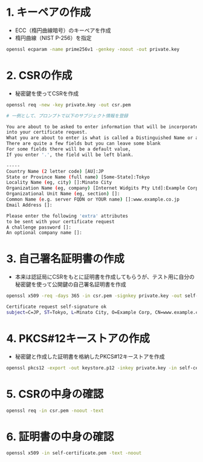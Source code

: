 # 1. キーペアの作成
- ECC（楕円曲線暗号）のキーペアを作成
- 楕円曲線（NIST P-256）を指定

```sh
openssl ecparam -name prime256v1 -genkey -noout -out private.key
```

# 2. CSRの作成
- 秘密鍵を使ってCSRを作成

```sh
openssl req -new -key private.key -out csr.pem

# 一例として、プロンプトで以下のサブジェクト情報を登録

You are about to be asked to enter information that will be incorporated
into your certificate request.
What you are about to enter is what is called a Distinguished Name or a DN.
There are quite a few fields but you can leave some blank
For some fields there will be a default value,
If you enter '.', the field will be left blank.

-----
Country Name (2 letter code) [AU]:JP
State or Province Name (full name) [Some-State]:Tokyo
Locality Name (eg, city) []:Minato City
Organization Name (eg, company) [Internet Widgits Pty Ltd]:Example Corp
Organizational Unit Name (eg, section) []:
Common Name (e.g. server FQDN or YOUR name) []:www.example.co.jp
Email Address []:

Please enter the following 'extra' attributes
to be sent with your certificate request
A challenge password []:
An optional company name []:
```

# 3. 自己署名証明書の作成
- 本来は認証局にCSRをもとに証明書を作成してもらうが、テスト用に自分の秘密鍵を使って公開鍵の自己署名証明書を作成

```sh
openssl x509 -req -days 365 -in csr.pem -signkey private.key -out self-certificate.pem -sha256

Certificate request self-signature ok
subject=C=JP, ST=Tokyo, L=Minato City, O=Example Corp, CN=www.example.co.jp
```

# 4. PKCS#12キーストアの作成
- 秘密鍵と作成した証明書を格納したPKCS#12キーストアを作成

```sh
openssl pkcs12 -export -out keystore.p12 -inkey private.key -in self-certificate.pem -passout pass:password123
```

# 5. CSRの中身の確認
```sh
openssl req -in csr.pem -noout -text
```

# 6. 証明書の中身の確認
```sh
openssl x509 -in self-certificate.pem -text -noout
```